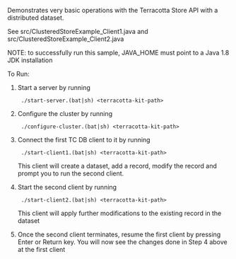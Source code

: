 Demonstrates very basic operations with the Terracotta Store API with a distributed dataset.

See src/ClusteredStoreExample_Client1.java and src/ClusteredStoreExample_Client2.java

NOTE: to successfully run this sample, JAVA_HOME must point to a Java 1.8 JDK installation

To Run:
1. Start a server by running 

        ./start-server.(bat|sh) <terracotta-kit-path>
        
2. Configure the cluster by running 
        
        ./configure-cluster.(bat|sh) <terracotta-kit-path>
        
3. Connect the first TC DB client to it by running 

        ./start-client1.(bat|sh) <terracotta-kit-path> 
    
    This client will create a dataset, add a record, modify the record and prompt you to run the second client.
    
4. Start the second client by running 

        ./start-client2.(bat|sh) <terracotta-kit-path> 
    
    This client will apply further modifications to the existing record in the dataset
    
5. Once the second client terminates, resume the first client by pressing Enter or Return key.
You will now see the changes done in Step 4 above at the first client

